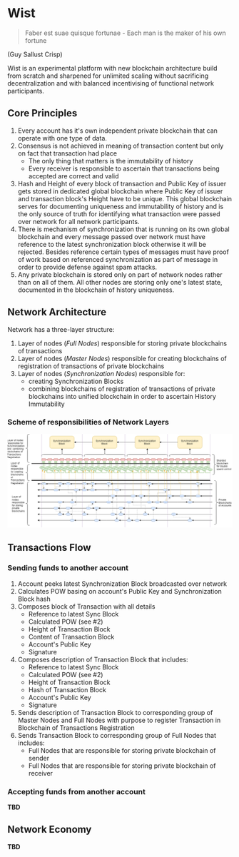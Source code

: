 # Wist
>Faber est suae quisque fortunae - Each man is the maker of his own fortune

(Guy Sallust Crisp)


Wist is an experimental platform with new blockchain architecture build from scratch and sharpened for unlimited scaling 
without sacrificing decentralization and with balanced incentivising of functional network participants.

## Core Principles
1. Every account has it's own independent private blockchain that can operate with one type of data. 
2. Consensus is not achieved in meaning of transaction content but only on fact that transaction had place
   -  The only thing that matters is the immutability of history
   -  Every receiver is responsible to ascertain that transactions being accepted are correct and valid
3. Hash and Height of every block of transaction and Public Key of issuer gets stored in dedicated global blockchain where 
Public Key of issuer and transaction block's Height have to be unique. This global blockchain serves for documenting uniqueness and immutability 
of history and is the only source of truth for identifying what transaction were passed over network for all network participants.
4. There is mechanism of synchronization that is running on its own global blockchain and every message passed over network 
must have reference to the latest synchronization block otherwise it will be rejected. Besides reference certain types of messages must have 
proof of work based on referenced synchronization as part of message in order to provide defense against spam attacks.
5. Any private blockchain is stored only on part of network nodes rather than on all of them. 
All other nodes are storing only one's latest state, documented in the blockchain of history uniqueness.

## Network Architecture
Network has a three-layer structure:
1. Layer of nodes (_Full Nodes_) responsible for storing private blockchains of transactions
2. Layer of nodes (_Master Nodes_) responsible for creating blockchains of registration of transactions of private blockchains
3. Layer of nodes (_Synchronization Nodes_) responsible for:
   - creating Synchronization Blocks 
   - combining blockchains of registration of transactions of private blockchains into unified blockchain in order to ascertain History Immutability

### Scheme of responsibilities of Network Layers

![](https://github.com/muaddibco/Wist/blob/master/Wist%20Layers.png?raw=true)

## Transactions Flow
### Sending funds to another account
1. Account peeks latest Synchronization Block broadcasted over network
2. Calculates POW basing on account's Public Key and Synchronization Block hash
3. Composes block of Transaction with all details
    - Reference to latest Sync Block
    - Calculated POW (see #2)
    - Height of Transaction Block
    - Content of Transaction Block
    - Account's Public Key 
    - Signature
4. Composes description of Transaction Block that includes:
    - Reference to latest Sync Block
    - Calculated POW (see #2)
    - Height of Transaction Block
    - Hash of Transaction Block
    - Account's Public Key 
    - Signature
5. Sends description of Transaction Block to corresponding group of Master Nodes and Full Nodes with purpose to register Transaction in Blockchain of Transactions Registration
6. Sends Transaction Block to corresponding group of Full Nodes that includes:
    - Full Nodes that are responsible for storing private blockchain of sender
    - Full Nodes that are responsible for storing private blockchain of receiver

### Accepting funds from another account

__TBD__

## Network Economy

__TBD__